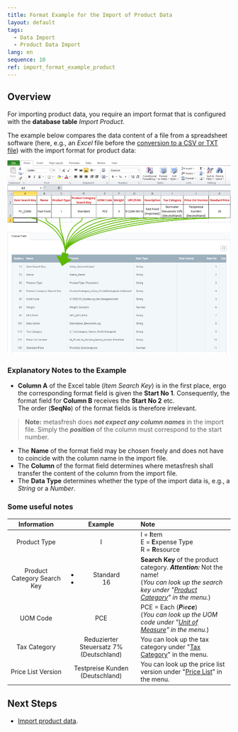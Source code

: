```yaml
---
title: Format Example for the Import of Product Data
layout: default
tags:
  - Data Import
  - Product Data Import
lang: en
sequence: 10
ref: import_format_example_product
---
```


## Overview
For importing product data, you require an import format that is configured with the **database table** *Import Product*.

The example below compares the data content of a file from a spreadsheet software (here, e.g., an *Excel* file before the [conversion to a CSV or TXT file](Import_file_useful_tips)) with the import format for product data:

![](assets/Product_import_Excel_table_Format.png)

### Explanatory Notes to the Example
- **Column A** of the Excel table (*Item Search Key*) is in the first place, ergo the corresponding format field is given the **Start No 1**. Consequently, the format field for **Column B** receives the **Start No 2** etc.<br> The order (**SeqNo**) of the format fields is therefore irrelevant.
 >**Note:** metasfresh does ***not expect any column names*** in the import file. Simply the ***position*** of the column must correspond to the start number.

- The **Name** of the format field may be chosen freely and does not have to coincide with the column name in the import file.
- The **Column** of the format field determines where metasfresh shall transfer the content of the column from the import file.
- The **Data Type** determines whether the type of the import data is, e.g., a *String* or a *Number*.

### Some useful notes

| Information | Example | Note |
| :---: | :---: | :--- |
| Product Type | I | I = **I**tem<br> E = **E**xpense Type<br> R = **R**esource |
| Product Category Search Key | <ul><li>Standard</li><li>16</li></ul> | **Search Key** of the product category. ***Attention:*** Not the name!<br> (*You can look up the search key under "[Product Category](Menu)" in the menu.*) |
| UOM Code | PCE | PCE = Each (_**P**ie**ce**_)<br> (*You can look up the UOM code under "[Unit of Measure](Menu)" in the menu.*) |
| Tax Category | Reduzierter Steuersatz 7% (Deutschland) | You can look up the tax category under "[Tax Category](Menu)" in the menu. |
| Price List Version | Testpreise Kunden (Deutschland) | You can look up the price list version under "[Price List](Menu)" in the menu. |

## Next Steps
- [Import product data](Import_product_data).
